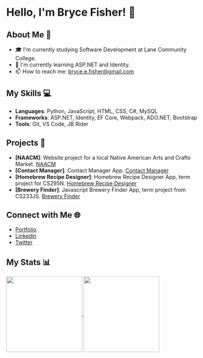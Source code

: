 # Hello, I'm Bryce Fisher! 👋

## About Me 📌
- 🎓 I'm currently studying Software Development at Lane Community College.
- 🌱 I'm currently learning ASP.NET and Identity.
- 📫 How to reach me: bryce.e.fisher@gmail.com

## My Skills 💻
- **Languages**: Python, JavaScript, HTML, CSS, C#, MySQL
- **Frameworks**: ASP.NET, Identity, EF Core, Webpack, ADO.NET, Bootstrap
- **Tools**: Git, VS Code, JB Rider

## Projects 🚀
- **[NAACM]**: Website project for a local Native American Arts and Crafts Market. [NAACM](https://www.naacm.org/)
- **[Contact Manager]**: Contact Manager App. [Contact Manager](http://bryceefisher-001-site2.htempurl.com/Account/Login?ReturnUrl=%2F)
- **[Homebrew Recipe Designer]**: Homebrew Recipe Designer App, term project for CS295N. [Homebrew Recipe Designer](https://homebrewrecipedesigner.azurewebsites.net/)
-  **[Brewery Finder]**: Javascript Brewery Finder App, term project from CS233JS. [Brewery Finder](https://citstudent.lanecc.edu/~fisherb479/web/brewery/dist/index.html)

## Connect with Me 🌐
- [Portfolio](https://www.brycefisher.me/)
- [Linkedin](https://www.linkedin.com/in/bryceefisher/)
- [Twitter](https://twitter.com/SideStewBrew)

## My Stats 📊

<a href="https://github.com/anuraghazra/github-readme-stats">
  <img height=200 align="center" src="https://github-readme-stats.vercel.app/api?username=bryceefisher" />
</a>
<a href="https://github.com/anuraghazra/convoychat">
  <img height=200 align="center" src="https://github-readme-stats.vercel.app/api/top-langs?username=bryceefisher&layout=compact&langs_count=8&card_width=320" />
</a> 
